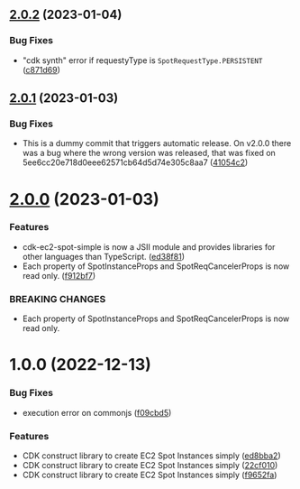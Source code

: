 ## [2.0.2](https://github.com/tksst/cdk-ec2-spot-simple/compare/v2.0.1...v2.0.2) (2023-01-04)


### Bug Fixes

* "cdk synth" error if requestyType is `SpotRequestType.PERSISTENT` ([c871d69](https://github.com/tksst/cdk-ec2-spot-simple/commit/c871d69bffa3ad0af48f9f400ac38f1c1b8abb71))

## [2.0.1](https://github.com/tksst/cdk-ec2-spot-simple/compare/v2.0.0...v2.0.1) (2023-01-03)


### Bug Fixes

* This is a dummy commit that triggers automatic release. On v2.0.0 there was a bug where the wrong version was released, that was fixed on 5ee6cc20e718d0eee62571cb64d5d74e305c8aa7 ([41054c2](https://github.com/tksst/cdk-ec2-spot-simple/commit/41054c237be9663dff8cd9af1e3c1e2a7ffcc363))

# [2.0.0](https://github.com/tksst/cdk-ec2-spot-simple/compare/v1.0.0...v2.0.0) (2023-01-03)


### Features

* cdk-ec2-spot-simple is now a JSII module and provides libraries for other languages than TypeScript. ([ed38f81](https://github.com/tksst/cdk-ec2-spot-simple/commit/ed38f812dfa060c5462f4adf748ff08d2e3c1378))
* Each property of SpotInstanceProps and SpotReqCancelerProps is now read only. ([f912bf7](https://github.com/tksst/cdk-ec2-spot-simple/commit/f912bf7f7365a1482a60f39cb0576d46b217f5d6))


### BREAKING CHANGES

* Each property of SpotInstanceProps and SpotReqCancelerProps is now read only.

# 1.0.0 (2022-12-13)


### Bug Fixes

* execution error on commonjs ([f09cbd5](https://github.com/tksst/cdk-ec2-spot-simple/commit/f09cbd578b1ab5b1a8f985d3645a258bbf8d1116))


### Features

* CDK construct library to create EC2 Spot Instances simply ([ed8bba2](https://github.com/tksst/cdk-ec2-spot-simple/commit/ed8bba2d9ef8b8b9cc53db407805f3a8757e653b))
* CDK construct library to create EC2 Spot Instances simply ([22cf010](https://github.com/tksst/cdk-ec2-spot-simple/commit/22cf010f3d8653473f984ec49ee63a382d8a78d8))
* CDK construct library to create EC2 Spot Instances simply ([f9652fa](https://github.com/tksst/cdk-ec2-spot-simple/commit/f9652faadfddbb7d22f5f2dae0c9d60061339eab))
